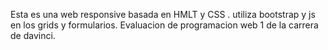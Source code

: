 Esta es una web responsive basada en HMLT y CSS .
utiliza bootstrap y js en los grids y formularios.
Evaluacion de programacion web 1 de la carrera de davinci. 
